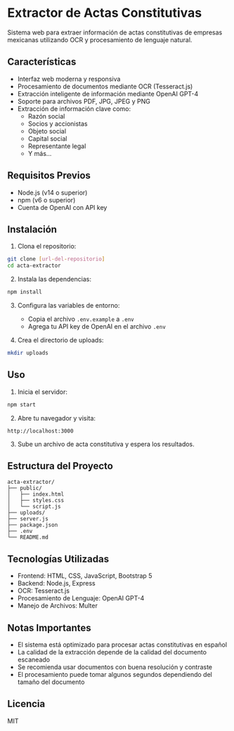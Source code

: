 # Extractor de Actas Constitutivas

Sistema web para extraer información de actas constitutivas de empresas mexicanas utilizando OCR y procesamiento de lenguaje natural.

## Características

- Interfaz web moderna y responsiva
- Procesamiento de documentos mediante OCR (Tesseract.js)
- Extracción inteligente de información mediante OpenAI GPT-4
- Soporte para archivos PDF, JPG, JPEG y PNG
- Extracción de información clave como:
  - Razón social
  - Socios y accionistas
  - Objeto social
  - Capital social
  - Representante legal
  - Y más...

## Requisitos Previos

- Node.js (v14 o superior)
- npm (v6 o superior)
- Cuenta de OpenAI con API key

## Instalación

1. Clona el repositorio:
```bash
git clone [url-del-repositorio]
cd acta-extractor
```

2. Instala las dependencias:
```bash
npm install
```

3. Configura las variables de entorno:
   - Copia el archivo `.env.example` a `.env`
   - Agrega tu API key de OpenAI en el archivo `.env`

4. Crea el directorio de uploads:
```bash
mkdir uploads
```

## Uso

1. Inicia el servidor:
```bash
npm start
```

2. Abre tu navegador y visita:
```
http://localhost:3000
```

3. Sube un archivo de acta constitutiva y espera los resultados.

## Estructura del Proyecto

```
acta-extractor/
├── public/
│   ├── index.html
│   ├── styles.css
│   └── script.js
├── uploads/
├── server.js
├── package.json
├── .env
└── README.md
```

## Tecnologías Utilizadas

- Frontend: HTML, CSS, JavaScript, Bootstrap 5
- Backend: Node.js, Express
- OCR: Tesseract.js
- Procesamiento de Lenguaje: OpenAI GPT-4
- Manejo de Archivos: Multer

## Notas Importantes

- El sistema está optimizado para procesar actas constitutivas en español
- La calidad de la extracción depende de la calidad del documento escaneado
- Se recomienda usar documentos con buena resolución y contraste
- El procesamiento puede tomar algunos segundos dependiendo del tamaño del documento

## Licencia

MIT 